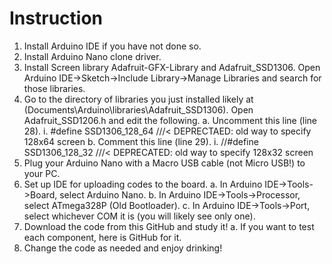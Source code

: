 # Instruction

1.	Install Arduino IDE if you have not done so.
2.	Install Arduino Nano clone driver.
3.	Install Screen library Adafruit-GFX-Library and Adafruit_SSD1306. Open Arduino IDE->Sketch->Include Library->Manage Libraries and search for those libraries.
4.	Go to the directory of libraries you just installed likely at (Documents\Arduino\libraries\Adafruit_SSD1306\). Open Adafruit_SSD1206.h and edit the following.
  a.	Uncomment this line (line 28).
    i.	#define SSD1306_128_64 ///< DEPRECTAED: old way to specify 128x64 screen
  b.	Comment this line (line 29).
    i.	//#define SSD1306_128_32   ///< DEPRECATED: old way to specify 128x32 screen
5.	Plug your Arduino Nano with a Macro USB cable (not Micro USB!) to your PC. 
6.	Set up IDE for uploading codes to the board.
  a.	In Arduino IDE->Tools->Board, select Arduino Nano.
  b.	In Arduino IDE->Tools->Processor, select ATmega328P (Old Bootloader).
  c.	In Arduino IDE->Tools->Port, select whichever COM it is (you will likely see only one).
7.	Download the code from this GitHub and study it!
  a.	If you want to test each component, here is GitHub for it.
8.	Change the code as needed and enjoy drinking!
